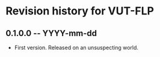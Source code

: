 # Revision history for VUT-FLP

## 0.1.0.0 -- YYYY-mm-dd

* First version. Released on an unsuspecting world.
